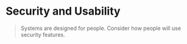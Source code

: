 # Security and Usability
> Systems are designed for people. Consider how people will use security features.
